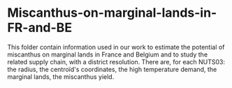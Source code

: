# Miscanthus-on-marginal-lands-in-FR-and-BE
This folder contain information used in our work to estimate the potential of miscanthus on marginal lands in France and Belgium and to study the related supply chain, with a district resolution. There are, for each NUTS03: the radius, the centroïd's coordinates, the high temperature demand, the marginal lands, the miscanthus yield. 
